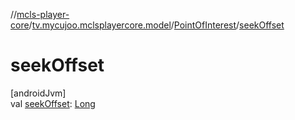 //[mcls-player-core](../../../index.md)/[tv.mycujoo.mclsplayercore.model](../index.md)/[PointOfInterest](index.md)/[seekOffset](seek-offset.md)

# seekOffset

[androidJvm]\
val [seekOffset](seek-offset.md): [Long](https://kotlinlang.org/api/latest/jvm/stdlib/kotlin/-long/index.html)

